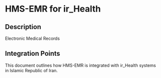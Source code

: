 # HMS-EMR for ir_Health

## Description

Electronic Medical Records

## Integration Points

This document outlines how HMS-EMR is integrated with ir_Health systems in Islamic Republic of Iran.

